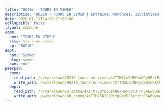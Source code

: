```yaml
---
title: "80210 - TOURS EN VIMEU"
description: "80210 - TOURS EN VIMEU | Entraide, Annonces, Initiatives"
date: 2020-01-11T14:09:21+09:00
collapsible: false
layout: commune
comm:
  nom: "TOURS EN VIMEU"
  slug: tours-en-vimeu
  cp: "80210"
dept:
  nom: "Somme"
  slug: somme
  num: "80"
peerpad:
  comm:
    read_path: /r/markdown/80210_tours-en-vimeu/4XTTM2Lo6NFCya8DyURktPJXA1cKPwJjpnhHevXDRoohXN3hs
    write_path: /w/markdown/80210_tours-en-vimeu/4XTTM2Lo6NFCya8DyURktPJXA1cKPwJjpnhHevXDRoohXN3hs-K3TgUdM6MKop3s2uKzkV8bDYUQbRtFCmybJV2QSBetqPnu1oqsPxtfSTYP5RghoDgaeiYHiDCdzQprMcmoHLw2GMKhdHNwpBXAbGZjGqHvd7VghGnAzrzYgjwKXiDjoDyu68SD1B
  dept:
    read_path: /r/markdown/80_somme/4XTTM75DYEQQimQGkH5F6rrJYrFSA6wyuekdgioEx7v45YjSw
    write_path: /w/markdown/80_somme/4XTTM75DYEQQimQGkH5F6rrJYrFSA6wyuekdgioEx7v45YjSw-K3TgTuB1DbUNHuFo9Fhh6JTUriPx8E5izGkmw9RSNTjUtMFPoZhqqp87szE8th3EytWSHGdhUuQUPjam8aJZh1SdH8pL3ibgUbMdNhU17kjAmSa49LMB2GjXvVwDVurE8mgce3XM
---
```


